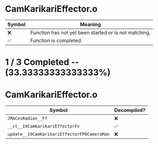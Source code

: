 # CamKarikariEffector.o
| Symbol | Meaning 
| ------------- | ------------- 
| :x: | Function has not yet been started or is not matching. 
| :white_check_mark: | Function is completed. 


# 1 / 3 Completed -- (33.33333333333333%)
# CamKarikariEffector.o
| Symbol | Decompiled? |
| ------------- | ------------- |
| `JMACosRadian__Ff` | :x: |
| `__ct__19CamKarikariEffectorFv` | :white_check_mark: |
| `update__19CamKarikariEffectorFP9CameraMan` | :x: |
